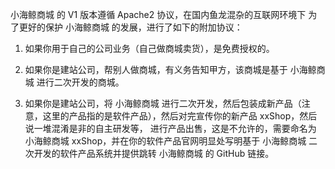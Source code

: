 小海鲸商城 的 V1 版本遵循 Apache2 协议，在国内鱼龙混杂的互联网环境下 为了更好的保护 小海鲸商城 的发展，进行了如下的附加协议：

1. 如果你用于自己的公司业务（自己做商城卖货），是免费授权的。

2. 如果你是建站公司，帮别人做商城，有义务告知甲方，该商城是基于 小海鲸商城 进行二次开发的商城。

3. 如果你是建站公司，将 小海鲸商城 进行二次开发，然后包装成新产品（注意，这里的产品指的是软件产品），然后对完宣传你的新产品 xxShop，然后说一堆混淆是非的自主研发等， 进行产品出售，这是不允许的，需要命名为 小海鲸商城 xxShop，并在你的软件产品官网明显处写明基于 小海鲸商城 二次开发的软件产品系统并提供跳转 小海鲸商城 的 GitHub 链接。

